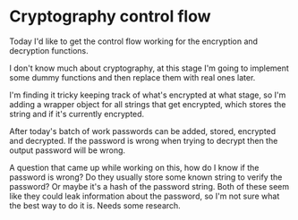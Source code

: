 # Cryptography control flow

Today I'd like to get the control flow working for the encryption and decryption functions.

I don't know much about cryptography, at this stage I'm going to implement some dummy functions and
then replace them with real ones later.

I'm finding it tricky keeping track of what's encrypted at what stage, so I'm adding a wrapper object for
all strings that get encrypted, which stores the string and if it's currently encrypted.

After today's batch of work passwords can be added, stored, encrypted and decrypted. If the password is wrong 
when trying to decrypt then the output password will be wrong.

A question that came up while working on this, how do I know if the password is wrong? Do they usually store some
known string to verify the password? Or maybe it's a hash of the password string. Both of these seem like they could
leak information about the password, so I'm not sure what the best way to do it is. Needs some research.
    